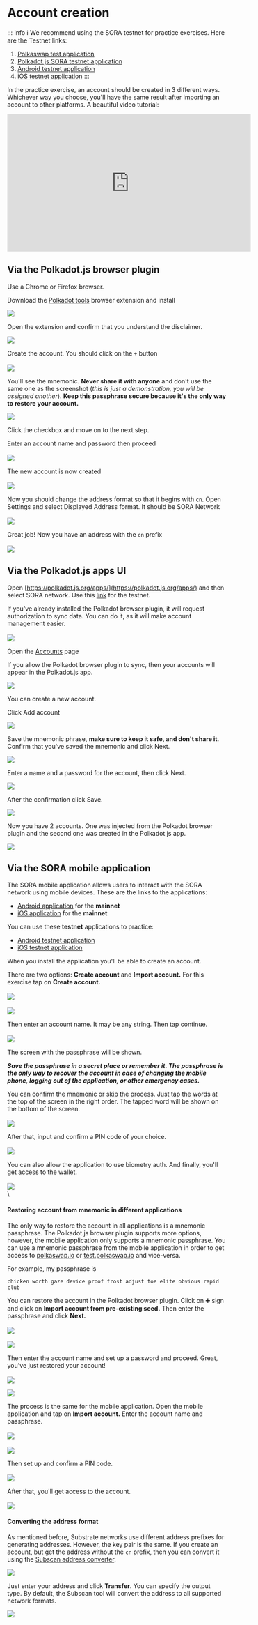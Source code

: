 # Account creation

::: info ℹ
We recommend using the SORA testnet for practice exercises. Here are the Testnet links:

1. [Polkaswap test application](https://test.polkaswap.io/)
2. [Polkadot js SORA testnet application](https://polkadot.js.org/apps/?rpc=wss%3A%2F%2Fws.stage.sora2.soramitsu.co.jp#/explorer)
3. [Android testnet application](https://play.google.com/store/apps/details?id=jp.co.soramitsu.sora.communitytesting\&hl=en\&gl=US)
4. [iOS testnet application](https://testflight.apple.com/join/670hF438)
:::

In the practice exercise, an account should be created in 3 different ways. Whichever way you choose, you'll have the same result after importing an account to other platforms. A beautiful video tutorial:

<iframe width="560" height="315" src="https://www.youtube.com/embed/RdJ6yFFl06k" title="YouTube video player" frameborder="0" allow="accelerometer; autoplay; clipboard-write; encrypted-media; gyroscope; picture-in-picture; web-share" allowfullscreen></iframe>

## Via the Polkadot.js browser plugin

Use a Chrome or Firefox browser.

Download the [Polkadot tools](https://polkadot.js.org/extension/) browser extension and install

![](</.gitbook/assets/Untitled (4).png>)

Open the extension and confirm that you understand the disclaimer.

![](</.gitbook/assets/image (28).png>)

Create the account. You should click on the `+` button\
\
![](</.gitbook/assets/image (35).png>)

You'll see the mnemonic. **Never share it with anyone** and don't use the same one as the screenshot (*this is just a demonstration, you will be assigned another*). **Keep this passphrase secure because it's the only way to restore your account.**

![](</.gitbook/assets/image (31).png>)

Click the checkbox and move on to the next step.

Enter an account name and password then proceed\
\
![](</.gitbook/assets/image (30).png>)

The new account is now created\
\
![](</.gitbook/assets/image (27).png>)

Now you should change the address format so that it begins with `cn`. Open Settings and select Displayed Address format. It should be SORA Network\
\
![](</.gitbook/assets/image (33).png>)

Great job! Now you have an address with the `cn` prefix\
\
![](</.gitbook/assets/ca-9.png>)

## Via the Polkadot.js apps UI

Open [https://polkadot.js.org/apps/](https://polkadot.js.org/apps/) and then select SORA network. Use this [link](https://polkadot.js.org/apps/?rpc=wss%3A%2F%2Fws.stage.sora2.soramitsu.co.jp#/explorer) for the testnet.

If you've already installed the Polkadot browser plugin, it will request authorization to sync data. You can do it, as it will make account management easier.\
\
![](</.gitbook/assets/ca-10.png>)

Open the [Accounts](https://polkadot.js.org/apps/?rpc=wss%3A%2F%2Fws.stage.sora2.soramitsu.co.jp#/accounts) page

If you allow the Polkadot browser plugin to sync, then your accounts will appear in the Polkadot.js app.

![](</.gitbook/assets/Untitled (9) (1).png>)

You can create a new account.

Click Add account

![](</.gitbook/assets/Untitled (10) (2).png>)

Save the mnemonic phrase, **make sure to keep it safe, and don't share it**. Confirm that you've saved the mnemonic and click Next.

![](</.gitbook/assets/Untitled (11) (3).png>)

Enter a name and a password for the account, then click Next.

![](</.gitbook/assets/Untitled (12) (1).png>)

After the confirmation click Save.

![](</.gitbook/assets/Untitled (13) (4).png>)

Now you have 2 accounts. One was injected from the Polkadot browser plugin and the second one was created in the Polkadot js app.

![](</.gitbook/assets/Untitled (14) (2).png>)

## Via the SORA mobile application

The SORA mobile application allows users to interact with the SORA network using mobile devices. These are the links to the applications:

* [Android application](https://play.google.com/store/apps/details?id=jp.co.soramitsu.sora) for the **mainnet**
* [iOS application](https://apps.apple.com/us/app/sora-dae/id1457566711) for the **mainnet**

You can use these **testnet** applications to practice:

* [Android testnet application](https://play.google.com/store/apps/details?id=jp.co.soramitsu.sora.communitytesting\&hl=en\&gl=US)
* [iOS testnet application](https://testflight.apple.com/join/670hF438)

When you install the application you'll be able to create an account.

There are two options: **Create account** and **Import account.** For this exercise tap on **Create account.**\
\
![](</.gitbook/assets/image (5).png>)\
\
![](</.gitbook/assets/image (17).png>)



Then enter an account name. It may be any string. Then tap continue.\
\
![](</.gitbook/assets/image (7).png>)

The screen with the passphrase will be shown.

_**Save the passphrase in a secret place or remember it. The passphrase is the only way to recover the account in case of changing the mobile phone, logging out of the application, or other emergency cases.**_

You can confirm the mnemonic or skip the process. Just tap the words at the top of the screen in the right order. The tapped word will be shown on the bottom of the screen.\
\
![](</.gitbook/assets/image (12).png>)

After that, input and confirm a PIN code of your choice. \
\
![](</.gitbook/assets/image (16).png>)

You can also allow the application to use biometry auth. And finally, you'll get access to the wallet.\
\
![](</.gitbook/assets/image (15).png>)\
\


#### Restoring account from mnemonic in different applications

The only way to restore the account in all applications is a mnemonic passphrase. The Polkadot.js browser plugin supports more options, however, the mobile application only supports a mnemonic passphrase. You can use a mnemonic passphrase from the mobile application in order to get access to [polkaswap.io](http://polkaswap.io) or [test.polkaswap.io](http://test.polkaswap.io) and vice-versa.

For example, my passphrase is

`chicken worth gaze device proof frost adjust toe elite obvious rapid club`

You can restore the account in the Polkadot browser plugin. Click on ➕ sign and click on **Import account from pre-existing seed.** Then enter the passphrase and click **Next.**\
\
![](</.gitbook/assets/image (4).png>)\
\
![](</.gitbook/assets/image (14).png>)

Then enter the account name and set up a password and proceed. Great, you've just restored your account!\
\
![](</.gitbook/assets/image (6).png>)

![](</.gitbook/assets/Untitled (20) (2).png>)

The process is the same for the mobile application. Open the mobile application and tap on **Import account.** Enter the account name and passphrase.\
\
![](</.gitbook/assets/image (13).png>)\
\
![](</.gitbook/assets/image (10).png>)

Then set up and confirm a PIN code. \
\
![](/.gitbook/assets/image.png)

After that, you'll get access to the account.\
\
![](</.gitbook/assets/image (8).png>)

#### Converting the address format

As mentioned before, Substrate networks use different address prefixes for generating addresses. However, the key pair is the same. If you create an account, but get the address without the `cn` prefix, then you can convert it using the [Subscan address converter](https://sora.subscan.io/tools/ss58\_transform).

![](</.gitbook/assets/Untitled (21).png>)

Just enter your address and click **Transfer**. You can specify the output type. By default, the Subscan tool will convert the address to all supported network formats.

![](</.gitbook/assets/Untitled (22) (1).png>)
